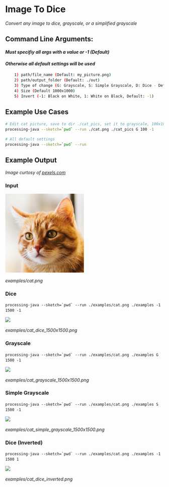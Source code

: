 # Image To Dice
_Convert any image to dice, grayscale, or a simplified grayscale_


## Command Line Arguments:
#### _Must specifiy all args with a value or -1 (Default)_
#### _Otherwise all default settings will be used_
```Bash
    1) path/file_name (Default: my_picture.png)
    2) path/output_folder (Default: ./out)
    3) Type of change (G: Grayscale, S: Simple Grayscale, D: Dice - Default)
    4) Size (Default 1000x1000)
    5) Invert (-1: Black on White, 1: White on Black, Default: -1)
```

## Example Use Cases
```Bash
# Edit cat picture, save to dir ./cat_pics, set it to grayscale, 100x100px image, not inverted
processing-java --sketch=`pwd` --run ./cat.png ./cat_pics G 100 -1
```
```Bash
# All default settings
processing-java --sketch=`pwd` --run
```

## Example Output
_Image curtosy of [pexels.com](https://www.pexels.com/photo/selective-focus-photography-of-orange-tabby-cat-1170986/)_

### Input
<img src="example/../examples/cat.png" width=250>

_examples/cat.png_

### Dice
```processing-java --sketch=`pwd` --run ./examples/cat.png ./examples -1 1500 -1```

<img src="examples/cat_dice_1500x1500.png" width=250>

_examples/cat_dice_1500x1500.png_

### Grayscale
```processing-java --sketch=`pwd` --run ./examples/cat.png ./examples G 1500 -1```


<img src="examples/cat_grayscale_1500x1500.png" width=250>

_examples/cat_grayscale_1500x1500.png_

### Simple Grayscale
```processing-java --sketch=`pwd` --run ./examples/cat.png ./examples S 1500 -1```


<img src="examples/cat_simple_grayscale_1500x1500.png" width=250>

_examples/cat_simple_grayscale_1500x1500.png_

### Dice (Inverted)

```processing-java --sketch=`pwd` --run ./examples/cat.png ./examples -1 1500 1```


<img src="examples/cat_dice_inverted_1500x1500.png" width=250>

_examples/cat_dice_inverted.png_

